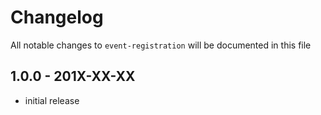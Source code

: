# Changelog

All notable changes to `event-registration` will be documented in this file

## 1.0.0 - 201X-XX-XX

- initial release
